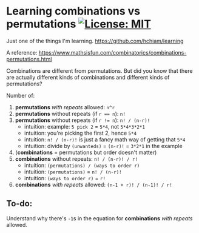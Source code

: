 # Learning combinations vs permutations [![License: MIT](https://img.shields.io/badge/License-MIT-yellow.svg?style=for-the-badge)](https://github.com/hchiam/learning-template/blob/main/LICENSE)

Just one of the things I'm learning. https://github.com/hchiam/learning

A reference: https://www.mathsisfun.com/combinatorics/combinations-permutations.html

Combinations are different from permutations. But did you know that there are actually different kinds of combinations and different kinds of permutations?

Number of:

1. **permutations** _with repeats_ allowed: `n^r`
2. **permutations** without repeats (if `r == n`): `n!`
3. **permutations** without repeats (if `r != n`): `n! / (n-r)!`
   - intuition: example: `5 pick 2` = `5*4`, not `5*4*3*2*1`
   - intuition: you're picking the first 2, hence `5*4`
   - intuition: `n! / (n-r)!` is just a fancy math way of getting that `5*4`
   - intuition: divide by `(unwanteds)` = `(n-r)!` = `3*2*1` in the example
4. (**combinations** = permutations but order doesn't matter)
5. **combinations** without repeats: `n! / (n-r)! / r!`
   - intuition: `(permutations) / (ways to order r)`
   - intuition: `(permutations)` = `n! / (n-r)!`
   - intuition: `(ways to order r)` = `r!`
6. **combinations** _with repeats_ allowed: `(n-1 + r)! / (n-1)! / r!`

## To-do:

Understand why there's `-1`s in the equation for **combinations** _with repeats_ allowed.
